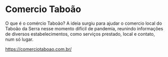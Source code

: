 # Comercio Taboão
O que é o comércio Taboão? A ideia surgiu para ajudar o comercio local do Taboão da Serra nesse momento difícil de pandemia, reunindo informações de diversos estabelecimentos, como serviços prestado, local e contato, num só lugar.

https://comerciotaboao.com.br/
